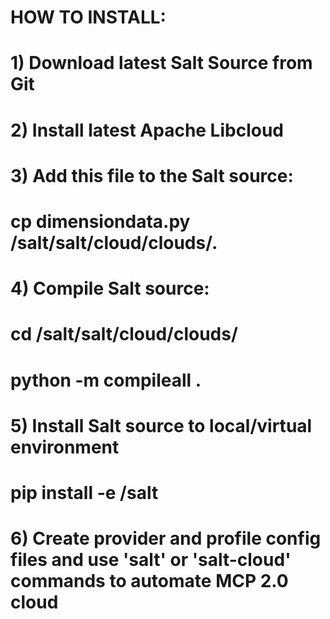 #  HOW TO INSTALL:
#
#  1) Download latest Salt Source from Git
#  2) Install latest Apache Libcloud
#  3) Add this file to the Salt source:
#              cp dimensiondata.py <salt-src-root-dir>/salt/salt/cloud/clouds/.
#  4) Compile Salt source:
#              cd <salt-src-root-dir>/salt/salt/cloud/clouds/
#              python -m compileall .
#  5) Install Salt source to local/virtual environment
#              pip install -e <salt-src-root-dir>/salt
#  6) Create provider and profile config files and use 'salt' or 'salt-cloud' commands to automate MCP 2.0 cloud
